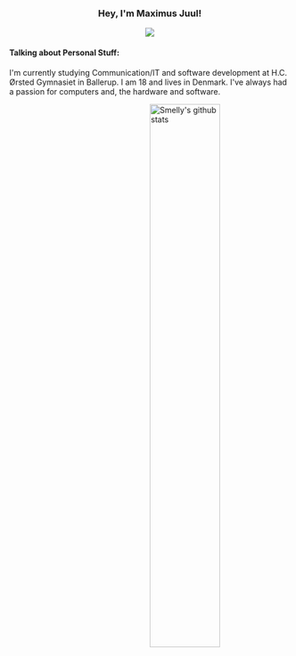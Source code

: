 <!-- Banner -->
<h3 align="center">Hey, I'm Maximus Juul!</h3>
<p align="center">
	<img align="center" src="https://github.com/SmellyB3lly/SmellyB3lly/blob/main/assets/helloThere.gif">
</p>

<!-- Talking about you -->
#### **Talking about Personal Stuff:**
I'm currently studying Communication/IT and software development at H.C. Ørsted Gymnasiet in Ballerup. I am 18 and lives in Denmark. I've always had a passion for computers and, the hardware and software.

<!-- Any image aligned to the right. Beware the width -->
<a href="https://github.com/SmellyB3lly">
    <img width="50%" align="right" alt="Smelly's github stats" src="https://github-readme-stats.vercel.app/api?username=SmellyB3lly&show_icons=true&hide_border=true" />
  </a>


